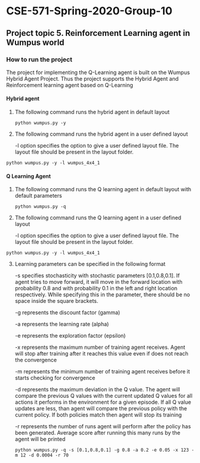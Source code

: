 # CSE-571-Spring-2020-Group-10

## Project topic 5. Reinforcement Learning agent in Wumpus world

### How to run the project

The project for implementing the Q-Learning agent is built on the Wumpus Hybrid Agent Project. Thus the project supports the Hybrid Agent and Reinforcement learning agent based on Q-Learning 

#### Hybrid agent

1. The following command runs the hybrid agent in default layout

   ```shell
   python wumpus.py -y
   ```

2. The following command runs the hybrid agent in a user defined layout 

   -l option specifies the option to give a user defined layout file. The layout file should be present in the layout folder.

```shell
python wumpus.py -y -l wumpus_4x4_1
```

#### Q Learning Agent

1. The following command runs the Q learning agent in default layout with default parameters

   ```shell
   python wumpus.py -q
   ```

2. The following command runs the Q learning agent in a user defined layout 

   -l option specifies the option to give a user defined layout file. The layout file should be present in the layout folder. 

```shell
python wumpus.py -y -l wumpus_4x4_1
```

3. Learning parameters can be specified in the following format

   -s specifies stochasticity with stochastic parameters [0.1,0.8,0.1]. If agent tries to move forward, it will move in the forward location with probability 0.8 and with probability 0.1 in the left and right location respectively. While specifying this in the parameter, there should be no space inside the square brackets.

   -g represents the discount factor (gamma)

   -a represents the learning rate (alpha)

   -e represents the exploration factor (epsilon)

   -x represents the maximum number of training agent receives. Agent will stop after training after it reaches this value even if does not reach the convergence 

   -m represents the minimum number of training agent receives before it starts checking for convergence

   -d represents the maximum deviation in the Q value. The agent will compare the previous Q values with the current updated Q values for all actions it performs in the environment for a given episode. If all Q value updates are less, than agent will compare the previous policy with the current policy. If both policies match then agent will stop its training

   -r represents the number of runs agent will perform after the policy has been generated. Average score after running this many runs by the agent will be printed

   ```shell
   python wumpus.py -q -s [0.1,0.8,0.1] -g 0.8 -a 0.2 -e 0.05 -x 123 -m 12 -d 0.0004 -r 70
   ```

   